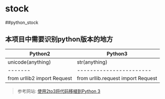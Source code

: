 # stock
##python_stock




## 本项目中需要识别python版本的地方
|Python2|Python3|
|-------|------------|
|unicode(anything)|str(anything)|
|-------|-----------------------|
|from urllib2 import Request|from urllib.request import Request|
>参考网站: [使用2to3将代码移植到Python 3](http://www.ttlsa.com/docs/dive-into-python3/porting-code-to-python-3-with-2to3.html)



